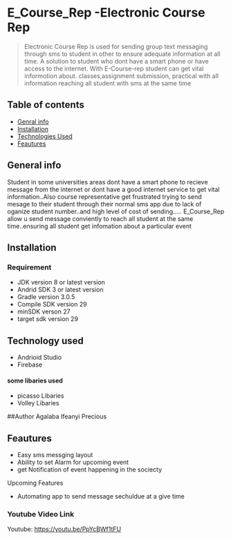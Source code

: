 # E_Course_Rep -Electronic Course Rep 

>Electronic Course Rep  is used for sending group text messaging through sms to student in other to ensure adequate information at all time. A solution to student who dont have a smart phone or have  access to the internet. With E-Course-rep student can get vital informotion about. classes,assignment submission, practical with all information reaching all student with sms at the same time

## Table of contents
* [Genral info](#general_info)
* [Installation](#Installation)
* [Technologies Used](#technology_used)
* [Feautures](#features)

## General info
Student  in some universities  areas dont have a smart phone to recieve message from the internet or dont have a good internet service to get vital information..Also course representative get frustrated trying to send mesage to their student through their normal sms app 
due to lack of oganize student number..and high level of cost of sending.....
E_Course_Rep allow u send message conviently to reach all student at the same time..ensuring all student get infomation about a   particular event


## Installation
### Requirement
* JDK version 8 or latest version
* Andrid SDK 3 or latest version
* Gradle version 3.0.5
* Compile SDK version 29
* minSDK verson 27
* target sdk version 29

## Technology used
* Andrioid Studio
* Firebase

#### some libaries used
* picasso Libaries
* Volley Libaries

##Author 
Agalaba Ifeanyi Precious

## Feautures
* Easy sms messging layout
* Ability to set Alarm for upcoming event 
* get Notification of event happening in the sociecty

Upcoming Features
* Automating app to send message sechuldue at a give time

 ### Youtube  Video Link
Youtube: https://youtu.be/PpYcBWf1tFU
